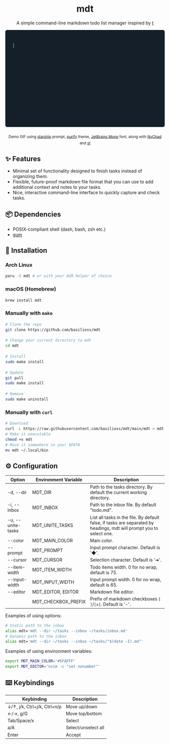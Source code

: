 <div align="center">
  <h1>mdt</h1>
  <p>A simple command-line markdown todo list manager inspired by <a href="https://github.com/sjl/t">t</a></p>
  <img src="mdt.gif" alt="Demo" width="800">
  <p>
    <sub>
      Demo GIF using <a href=https://starship.rs/>starship</a> prompt, <a href=https://github.com/kyoz/purify>purify</a> theme, <a href=https://www.jetbrains.com/lp/mono/>JetBrains Mono</a> font, along with <a href=https://nvchad.com>NvChad</a> and <a href=https://github.com/siduck/st>st</a>
    </sub>
  </p>
</div>
  
## :sparkles: Features

- Minimal set of functionality designed to finish tasks instead of organizing them.
- Flexible, future-proof markdown file format that you can use to add additional context and notes to your tasks.
- Nice, interactive command-line interface to quickly capture and check tasks.

## :package: Dependencies

- POSIX-compliant shell (dash, bash, zsh etc.)
- [gum](https://github.com/charmbracelet/gum#installation)

## :rocket: Installation

### Arch Linux

```sh
paru -S mdt # or with your AUR helper of choice
```

### macOS (Homebrew)

```sh
brew install mdt
```

### Manually with `make`

```sh
# Clone the repo
git clone https://github.com/basilioss/mdt

# Change your current directory to mdt
cd mdt

# Install
sudo make install

# Update
git pull
sudo make install

# Remove
sudo make uninstall
```

### Manually with `curl`

```sh
# Download
curl -L https://raw.githubusercontent.com/basilioss/mdt/main/mdt > mdt
# Make it executable
chmod +x mdt
# Move it somewhere in your $PATH
mv mdt ~/.local/bin
```

## :gear: Configuration

| Option            | Environment Variable  | Description                                                                                                          |
| ------------      | --------------------- | -------------------------------------------------------------------------------------------------------------------- |
| -d, --dir         | MDT_DIR               | Path to the tasks directory. By default the current working directory.                                               |
| -i, --inbox       | MDT_INBOX             | Path to the inbox file. By default "todo.md".                                                                        |
| -u, --unite-tasks | MDT_UNITE_TASKS       | List all tasks in the file. By default false, if tasks are separated by headings, mdt will prompt you to select one. |
| --color           | MDT_MAIN_COLOR        | Main color.                                                                                                          |
| --prompt          | MDT_PROMPT            | Input prompt character. Default is '◆'.                                                                              |
| --cursor          | MDT_CURSOR            | Selection character. Default is '➔'.                                                                                 |
| --item-width      | MDT_ITEM_WIDTH        | Todo items width. 0 for no wrap, default is 75.                                                                      |
| --input-width     | MDT_INPUT_WIDTH       | Input prompt width. 0 for no wrap, default is 65.                                                                    |
| --editor          | MDT_EDITOR, EDITOR    | Markdown file editor.                                                                                                |
|                   | MDT_CHECKBOX_PREFIX   | Prefix of markdown checkboxes `[ ]`/`[x]`. Default is '-'.                                                           |

Examples of using options:

```sh
# Static path to the inbox
alias mdt='mdt --dir ~/tasks --inbox ~/tasks/inbox.md'
# Dynamic path to the inbox
alias mdt='mdt --dir ~/tasks --inbox ~/tasks/"$(date -I).md"'
```

Examples of using environment variables:

```sh
export MDT_MAIN_COLOR='#5FAFFF'
export MDT_EDITOR='nvim -c "set nonumber"'
```

## :keyboard: Keybindings

| Keybinding                   | Description         |
| ---------------------------- | ------------------- |
| ↓/↑, j/k, Ctrl+j/k, Ctrl+n/p | Move up/down        |
| ←/→, g/G                     | Move top/bottom     |
| Tab/Space/x                  | Select              |
| a/A                          | Select/unselect all |
| Enter                        | Accept              |

